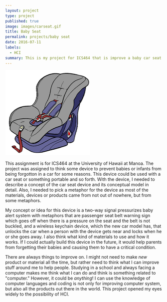 ```yaml
---
layout: project
type: project
published: true
image: images/carseat.gif
title: Baby Seat
permalink: projects/baby seat
date: 2016-07-11
labels:
  - HCI
summary: This is my project for ICS464 that is improve a baby car seat to prevent babies or infants from being forgotton in a car.
---
```


<div class="ui small rounded images">
  <img class="ui image" src="../images/carseat.gif">
</div>



This assignment is for ICS464 at the University of Hawaii at Manoa.  The project was assigned to think some device to prevent babies or infants from being forgotton in a car for some reasons.  This device could be used with a car seat or something portable and so forth.  With the device, I needed to describe a concept of the car seat device and its conceptual model in detail.  Also, I needed to pick a metaphor for the device as most of the materials, devices or products came from not out of nowhere, but from some metaphors.  

My concept or idea for this device is a two-way signal pressurizes baby alert system with metaphors that are passenger seat belt warning sign which goes off when there is a pressure on the seat and the belt is not buckled, and a wireless keychain device, which the new car model has, that unlocks the car when a person with the device gets near and locks when he or she goes away.  I also think what kind of materials to use and how it works.  If I could actually build this device in the future, it would help parents from forgetting their babies and causing them to have a critical condition.

There are always things to improve on.  I might not need to make *new* product or material all the time, but rather need to think what I can improve stuff around me to help people.  Studying in a school and always facing a computer makes me think what I can do and think is something related to "computer."  However, it could be *anything*!  I can use the knowledge of computer languages and coding is not only for improving computer system, but also all the products out there in the world.  This project opened my eyes widely to the possibility of HCI. 


